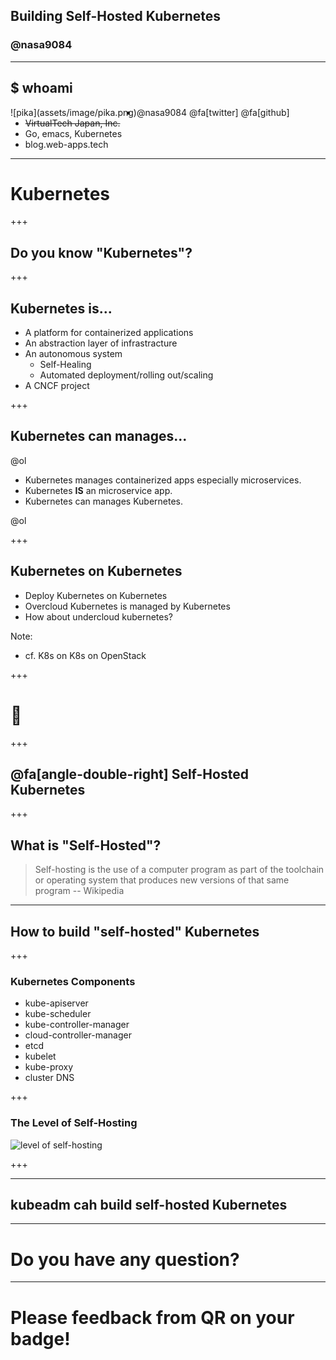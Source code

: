 ## Building Self-Hosted Kubernetes
### @nasa9084

---

## $ whoami

<div style="float: left;">
![pika](assets/image/pika.png)
</div>

* @nasa9084 @fa[twitter] @fa[github]
* ~~VirtualTech Japan, Inc.~~
* Go, emacs, Kubernetes
* blog.web-apps.tech

---

# Kubernetes

+++

## Do you know "Kubernetes"?

+++

## Kubernetes is...

* A platform for containerized applications
* An abstraction layer of infrastracture
* An autonomous system
  * Self-Healing
  * Automated deployment/rolling out/scaling
* A CNCF project

+++

## Kubernetes can manages...

@ol

- Kubernetes manages containerized apps especially microservices.
- Kubernetes **IS** an microservice app.
- Kubernetes can manages Kubernetes.

@ol

+++

## Kubernetes on Kubernetes

- Deploy Kubernetes on Kubernetes
- Overcloud Kubernetes is managed by Kubernetes
- How about undercloud kubernetes?

Note:
* cf. K8s on K8s on OpenStack

+++

# 🤔

+++

## @fa[angle-double-right] Self-Hosted Kubernetes

+++

## What is "Self-Hosted"?

> Self-hosting is the use of a computer program as part of the toolchain or operating system that produces new versions of that same program
-- Wikipedia



---

## How to build "self-hosted" Kubernetes

+++

### Kubernetes Components

* kube-apiserver
* kube-scheduler
* kube-controller-manager
* cloud-controller-manager
* etcd
* kubelet
* kube-proxy
* cluster DNS

+++

### The Level of Self-Hosting

![level of self-hosting](assets/image/level_of_self-hosting.png)

+++



---

## kubeadm cah build self-hosted Kubernetes

---

# Do you have any question?

---

# Please feedback from QR on your badge!
